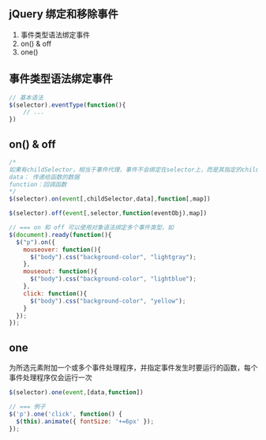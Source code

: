 ## jQuery 绑定和移除事件
1. 事件类型语法绑定事件
2. on() & off
3. one()

## 事件类型语法绑定事件
```js
// 基本语法
$(selector).eventType(function(){
    // ...
})

```

## on() & off
```js
/*
如果有childSelector，相当于事件代理，事件不会绑定在selector上，而是其指定的childSelctor上
data： 传递给函数的数据
function：回调函数
*/
$(selector).on(event[,childSelector,data],function[,map])

$(selector).off(event[,selector,function(eventObj),map])

// === on 和 off 可以使用对象语法绑定多个事件类型，如
$(document).ready(function(){
  $("p").on({
    mouseover: function(){
      $("body").css("background-color", "lightgray");
    },  
    mouseout: function(){
      $("body").css("background-color", "lightblue");
    }, 
    click: function(){
      $("body").css("background-color", "yellow");
    }  
  });
});
```

## one
为所选元素附加一个或多个事件处理程序，并指定事件发生时要运行的函数，每个事件处理程序仅会运行一次
```js
$(selector).one(event,[data,function])

// === 例子
$('p').one('click', function() {
  $(this).animate({ fontSize: '+=6px' });
});
```